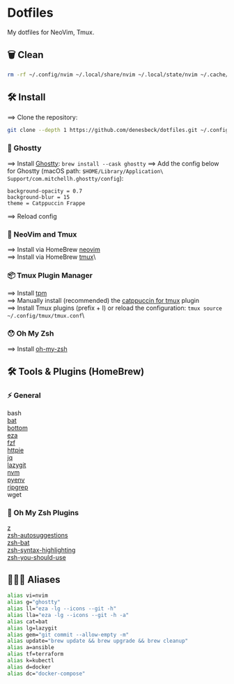 # Dotfiles

My dotfiles for NeoVim, Tmux.

## 🗑️ Clean

```bash
rm -rf ~/.config/nvim ~/.local/share/nvim ~/.local/state/nvim ~/.cache/nvim ~/.config/tmux/tmux.conf
```

## 🛠 Install

==> Clone the repository:

```bash
git clone --depth 1 https://github.com/denesbeck/dotfiles.git ~/.config
```

### 👻 Ghostty

==> Install [Ghostty](https://ghostty.org/): `brew install --cask ghostty`
==> Add the config below for Ghostty (macOS path: `$HOME/Library/Application\ Support/com.mitchellh.ghostty/config`):

```
background-opacity = 0.7
background-blur = 15
theme = Catppuccin Frappe
```

==> Reload config

### 🚀 NeoVim and Tmux

==> Install via HomeBrew [neovim](https://github.com/neovim/neovim)\
==> Install via HomeBrew [tmux](https://github.com/tmux/tmux)\

### 📦 Tmux Plugin Manager

==> Install [tpm](https://github.com/tmux-plugins/tpm)\
==> Manually install (recommended) the [catppuccin for tmux](https://github.com/catppuccin/tmux) plugin\
==> Install Tmux plugins (prefix + I) or reload the configuration: `tmux source ~/.config/tmux/tmux.conf`\

### 😯 Oh My Zsh

==> Install [oh-my-zsh](https://ohmyz.sh/)

## 🛠️ Tools & Plugins (HomeBrew)

### ⚡ General

bash\
[bat](https://github.com/sharkdp/bat)\
[bottom](https://github.com/ClementTsang/bottom)\
[eza](https://eza.rocks/)\
[fzf](https://github.com/junegunn/fzf)\
[httpie](https://httpie.io/)\
[jq](https://github.com/jqlang/jq)\
[lazygit](https://github.com/jesseduffield/lazygit)\
[nvm](https://github.com/nvm-sh/nvm)\
[pyenv](https://github.com/pyenv/pyenv)\
[ripgrep](https://github.com/BurntSushi/ripgrep)\
wget

### 🔌 Oh My Zsh Plugins

[z](https://github.com/ohmyzsh/ohmyzsh/tree/master/plugins/z)\
[zsh-autosuggestions](https://github.com/zsh-users/zsh-autosuggestions)\
[zsh-bat](https://github.com/fdellwing/zsh-bat)\
[zsh-syntax-highlighting](https://github.com/zsh-users/zsh-syntax-highlighting)\
[zsh-you-should-use](https://github.com/MichaelAquilina/zsh-you-should-use)

## 🧙🏻‍♂️ Aliases

```zsh
alias vi=nvim
alias g="ghostty"
alias ll="eza -lg --icons --git -h"
alias lla="eza -lg --icons --git -h -a"
alias cat=bat
alias lg=lazygit
alias gem="git commit --allow-empty -m"
alias update="brew update && brew upgrade && brew cleanup"
alias a=ansible
alias tf=terraform
alias k=kubectl
alias d=docker
alias dc="docker-compose"
```
